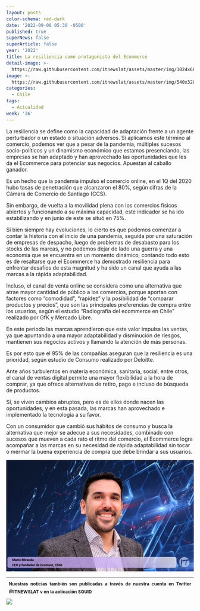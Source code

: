 ```yaml
---
layout: posts
color-schema: red-dark
date: '2022-09-08 05:30 -0500'
published: true
superNews: false
superArticle: false
year: '2022'
title: La resiliencia como protagonista del Ecommerce
detail-image: >-
  https://raw.githubusercontent.com/itnewslat/assets/master/img/1024x680/Mario-Miranda-g.jpg
image: >-
  https://raw.githubusercontent.com/itnewslat/assets/master/img/540x320/Mario-Miranda-p.jpg
categories:
  - Chile
tags:
  - Actualidad
week: '36'
---
```

La resiliencia se define como la capacidad de adaptación frente a un agente perturbador o un estado o situación adversos. Si aplicamos este término al comercio, podemos ver que a pesar de la pandemia, múltiples sucesos socio-políticos y un dinamismo económico que estamos presenciando, las empresas se han adaptado y han aprovechado las oportunidades que les da el Ecommerce para potenciar sus negocios. Apuestan al caballo ganador. 
 
Es un hecho que la pandemia impulsó el comercio online, en el 1Q del 2020 hubo tasas de penetración que alcanzaron el 80%, según cifras de la Cámara de Comercio de Santiago (CCS).
 
Sin embargo, de vuelta a la movilidad plena con los comercios físicos abiertos y funcionando a su máxima capacidad, este indicador se ha ido estabilizando y en junio de este se situó en 75%.  
 
Si bien siempre hay evoluciones, lo cierto es que podemos comenzar a contar la historia con el inicio de una pandemia, seguida por una saturación de empresas de despacho, luego de problemas de desabasto para los stocks de las marcas, y no podemos dejar de lado una guerra y una economía que se encuentra en un momento dinámico; contando todo esto es de resaltarse que el Ecommerce ha demostrado resiliencia para enfrentar desafíos de esta magnitud y ha sido un canal que ayuda a las marcas a la rápida adaptabilidad.
 
Incluso, el canal de venta online se considera como una alternativa que atrae mayor cantidad de público a los comercios, porque aportan con factores como “comodidad”, “rapidez” y la posibilidad de “comparar productos y precios”, que son las principales preferencias de compra entre los usuarios, según el estudio “Radiografía del ecommerce en Chile” realizado por GfK y Mercado Libre.
 
En este periodo las marcas aprendieron que este valor impulsa las ventas, ya que apuntando a una mayor adaptabilidad y disminución de riesgos, mantienen sus negocios activos y llamando la atención de más personas. 
 
Es por esto que el 95% de las compañías aseguran que la resiliencia es una prioridad, según estudio de Consumo realizado por Deloitte. 
 
Ante años turbulentos en materia económica, sanitaria, social, entre otros, el canal de ventas digital permite una mayor flexibilidad a la hora de comprar, ya que ofrece alternativas de retiro, pago e incluso de búsqueda de productos. 
 
Sí, se viven cambios abruptos, pero es de ellos donde nacen las oportunidades, y en esta pasada, las marcas han aprovechado e implementado la tecnología a su favor. 
 
Con un consumidor que cambió sus hábitos de consumo y busca la alternativa que mejor se adecue a sus necesidades, combinado con sucesos que mueven a cada rato el ritmo del comercio, el Ecommerce logra acompañar a las marcas en su necesidad de rápida adaptabilidad sin tocar o mermar la buena experiencia de compra que debe brindar a sus usuarios.

![](https://raw.githubusercontent.com/itnewslat/assets/master/img/540x320/Mario-Miranda-p.jpg)

<table style="height: 42px;" width="569">
<tbody>
<tr>
<td style="text-align: justify;"><sub><strong>Nuestras noticias también son publicadas a través de nuestra cuenta en Twitter <a href="https://twitter.com/itnewslat?lang=es">@ITNEWSLAT</a> y en la aplicación <a href="https://squidapp.co/en/">SQUID</a></strong></sub></td>
</tr>
</tbody>
</table>

<img src="https://tracker.metricool.com/c3po.jpg?hash=56f88a41e39ab42c063cc51676587a04"/>